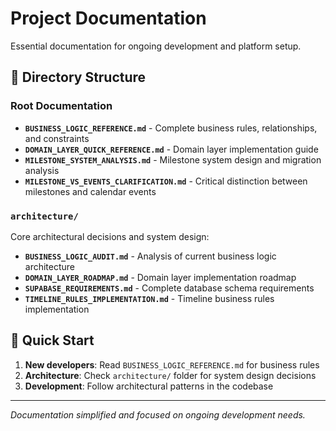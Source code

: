# Project Documentation

Essential documentation for ongoing development and platform setup.

## 📁 Directory Structure

### Root Documentation
- **`BUSINESS_LOGIC_REFERENCE.md`** - Complete business rules, relationships, and constraints
- **`DOMAIN_LAYER_QUICK_REFERENCE.md`** - Domain layer implementation guide
- **`MILESTONE_SYSTEM_ANALYSIS.md`** - Milestone system design and migration analysis
- **`MILESTONE_VS_EVENTS_CLARIFICATION.md`** - Critical distinction between milestones and calendar events

### `architecture/`
Core architectural decisions and system design:
- **`BUSINESS_LOGIC_AUDIT.md`** - Analysis of current business logic architecture
- **`DOMAIN_LAYER_ROADMAP.md`** - Domain layer implementation roadmap
- **`SUPABASE_REQUIREMENTS.md`** - Complete database schema requirements
- **`TIMELINE_RULES_IMPLEMENTATION.md`** - Timeline business rules implementation

## 🚀 Quick Start

1. **New developers**: Read `BUSINESS_LOGIC_REFERENCE.md` for business rules
2. **Architecture**: Check `architecture/` folder for system design decisions
3. **Development**: Follow architectural patterns in the codebase

---

*Documentation simplified and focused on ongoing development needs.*
